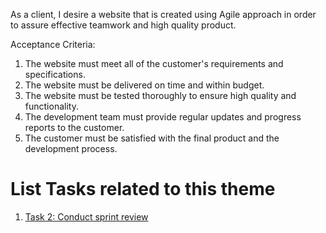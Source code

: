 As a client, I desire a website that is created using Agile approach in order to assure effective teamwork and high quality product.

Acceptance Criteria:
1. The website must meet all of the customer's requirements and specifications.
2. The website must be delivered on time and within budget.
3. The website must be tested thoroughly to ensure high quality and functionality.
4. The development team must provide regular updates and progress reports to the customer.
5. The customer must be satisfied with the final product and the development process.


# List Tasks related to this theme
1. [Task 2: Conduct sprint review ](https://github.com/iampreetpatel/mywebclass-agile-docs/blob/main/documentation/templates/theme/initiatives/epics/stories/tasks/task_template2.md)